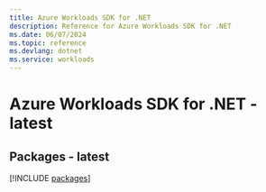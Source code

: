 ```yaml
---
title: Azure Workloads SDK for .NET
description: Reference for Azure Workloads SDK for .NET
ms.date: 06/07/2024
ms.topic: reference
ms.devlang: dotnet
ms.service: workloads
---
```

# Azure Workloads SDK for .NET - latest
## Packages - latest
[!INCLUDE [packages](workloads-index.md)]